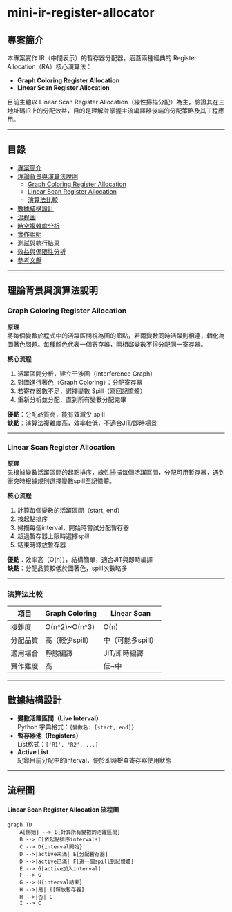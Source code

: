 # mini-ir-register-allocator

## 專案簡介

本專案實作 IR（中間表示）的暫存器分配器，涵蓋兩種經典的 Register Allocation（RA）核心演算法：
- **Graph Coloring Register Allocation**
- **Linear Scan Register Allocation**

目前主體以 Linear Scan Register Allocation（線性掃描分配）為主，驗證其在三地址碼IR上的分配效益，目的是理解並掌握主流編譯器後端的分配策略及其工程應用。

---

## 目錄

- [專案簡介](#專案簡介)
- [理論背景與演算法說明](#理論背景與演算法說明)
  - [Graph Coloring Register Allocation](#graph-coloring-register-allocation)
  - [Linear Scan Register Allocation](#linear-scan-register-allocation)
  - [演算法比較](#演算法比較)
- [數據結構設計](#數據結構設計)
- [流程圖](#流程圖)
- [時空複雜度分析](#時空複雜度分析)
- [實作說明](#實作說明)
- [測試與執行結果](#測試與執行結果)
- [效益與侷限性分析](#效益與侷限性分析)
- [參考文獻](#參考文獻)

---

## 理論背景與演算法說明

### Graph Coloring Register Allocation

**原理**  
將每個變數於程式中的活躍區間視為圖的節點，若兩變數同時活躍則相連，轉化為圖著色問題。每種顏色代表一個寄存器，兩相鄰變數不得分配同一寄存器。

**核心流程**  
1. 活躍區間分析，建立干涉圖（Interference Graph）
2. 對圖進行著色（Graph Coloring）：分配寄存器
3. 若寄存器數不足，選擇變數 Spill（寫回記憶體）
4. 重新分析並分配，直到所有變數分配完畢

**優點**：分配品質高，能有效減少 spill  
**缺點**：演算法複雜度高，效率較低，不適合JIT/即時場景

---

### Linear Scan Register Allocation

**原理**  
先根據變數活躍區間的起點排序，線性掃描每個活躍區間，分配可用暫存器，遇到衝突時根據規則選擇變數spill至記憶體。

**核心流程**  
1. 計算每個變數的活躍區間（start, end）
2. 按起點排序
3. 掃描每個interval，開始時嘗試分配暫存器
4. 超過暫存器上限時選擇spill
5. 結束時釋放暫存器

**優點**：效率高（O(n)），結構簡單，適合JIT與即時編譯  
**缺點**：分配品質較低於圖著色，spill次數略多

---

### 演算法比較

| 項目         | Graph Coloring           | Linear Scan         |
|--------------|-------------------------|---------------------|
| 複雜度       | O(n^2)~O(n^3)           | O(n)                |
| 分配品質     | 高（較少spill）         | 中（可能多spill）   |
| 適用場合     | 靜態編譯                | JIT/即時編譯        |
| 實作難度     | 高                      | 低~中               |

---

## 數據結構設計

- **變數活躍區間（Live Interval）**  
  Python 字典格式：`{變數名: [start, end]}`
- **暫存器池（Registers）**  
  List格式：`['R1', 'R2', ...]`
- **Active List**  
  紀錄目前分配中的interval，便於即時檢查寄存器使用狀態

---

## 流程圖

#### Linear Scan Register Allocation 流程圖

```mermaid
graph TD
    A[開始] --> B[計算所有變數的活躍區間]
    B --> C[依起點排序intervals]
    C --> D{interval開始}
    D -->|active未滿| E[分配暫存器]
    D -->|active已滿| F[選一個spill到記憶體]
    E --> G[active加入interval]
    F --> G
    G --> H{interval結束}
    H -->|是| I[釋放暫存器]
    H -->|否| C
    I --> C
